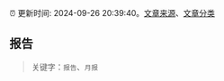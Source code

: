 :alarm_clock: 更新时间: 2024-09-26 20:39:40。[文章来源](/README.md)、[文章分类](/TAGS.md)

## 报告


> 关键字：`报告`、`月报`



